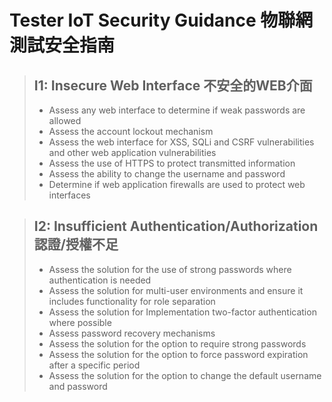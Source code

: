 # Tester IoT Security Guidance 物聯網測試安全指南

> ## I1: Insecure Web Interface 不安全的WEB介面
> - Assess any web interface to determine if weak passwords are allowed
> - Assess the account lockout mechanism
> - Assess the web interface for XSS, SQLi and CSRF vulnerabilities and other web application vulnerabilities
> - Assess the use of HTTPS to protect transmitted information
> - Assess the ability to change the username and password
> - Determine if web application firewalls are used to protect web interfaces

> ## I2: Insufficient Authentication/Authorization 認證/授權不足
> - Assess the solution for the use of strong passwords where authentication is needed
> - Assess the solution for multi-user environments and ensure it includes functionality for role separation
> - Assess the solution for Implementation two-factor authentication where possible
> - Assess password recovery mechanisms
> - Assess the solution for the option to require strong passwords
> - Assess the solution for the option to force password expiration after a specific period
> - Assess the solution for the option to change the default username and password
